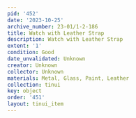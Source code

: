 ```yaml
---
pid: '452'
date: '2023-10-25'
archive_number: 23-01/1-2-186
title: Watch with Leather Strap
description: Watch with Leather Strap
extent: '1'
condition: Good
date_unvalidated: Unknown
creator: Unknown
collector: Unknown
materials: Metal, Glass, Paint, Leather
collection: tinui
key: object
order: '451'
layout: tinui_item
---
```

